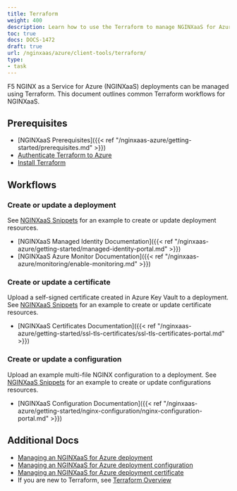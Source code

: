 ```yaml
---
title: Terraform
weight: 400
description: Learn how to use the Terraform to manage NGINXaaS for Azure.
toc: true
docs: DOCS-1472
draft: true
url: /nginxaas/azure/client-tools/terraform/
type:
- task
---
```


F5 NGINX as a Service for Azure (NGINXaaS) deployments can be managed using Terraform. This document outlines common Terraform workflows for NGINXaaS.

## Prerequisites

- [NGINXaaS Prerequisites]({{< ref "/nginxaas-azure/getting-started/prerequisites.md" >}})
- [Authenticate Terraform to Azure](https://learn.microsoft.com/en-us/azure/developer/terraform/authenticate-to-azure)
- [Install Terraform](https://developer.hashicorp.com/terraform/downloads)

## Workflows

### Create or update a deployment

See [NGINXaaS Snippets](https://github.com/nginxinc/nginxaas-for-azure-snippets/tree/main/terraform/deployments/create-or-update) for an example to create or update deployment resources.

- [NGINXaaS Managed Identity Documentation]({{< ref "/nginxaas-azure/getting-started/managed-identity-portal.md" >}})
- [NGINXaaS Azure Monitor Documentation]({{< ref "/nginxaas-azure/monitoring/enable-monitoring.md" >}})

### Create or update a certificate

Upload a self-signed certificate created in Azure Key Vault to a deployment. See [NGINXaaS Snippets](https://github.com/nginxinc/nginxaas-for-azure-snippets/tree/main/terraform/certificates) for an example to create or update certificate resources.

- [NGINXaaS Certificates Documentation]({{< ref "/nginxaas-azure/getting-started/ssl-tls-certificates/ssl-tls-certificates-portal.md" >}})

### Create or update a configuration

Upload an example multi-file NGINX configuration to a deployment. See [NGINXaaS Snippets](https://github.com/nginxinc/nginxaas-for-azure-snippets/tree/main/terraform/configurations) for an example to create or update configurations resources.

- [NGINXaaS Configuration Documentation]({{< ref "/nginxaas-azure/getting-started/nginx-configuration/nginx-configuration-portal.md" >}})

## Additional Docs

- [Managing an NGINXaaS for Azure deployment](https://registry.terraform.io/providers/hashicorp/azurerm/latest/docs/resources/nginx_deployment)
- [Managing an NGINXaaS for Azure deployment configuration](https://registry.terraform.io/providers/hashicorp/azurerm/latest/docs/resources/nginx_configuration)
- [Managing an NGINXaaS for Azure deployment certificate](https://registry.terraform.io/providers/hashicorp/azurerm/latest/docs/resources/nginx_certificate)
- If you are new to Terraform, see [Terraform Overview](https://www.terraform.io/)
